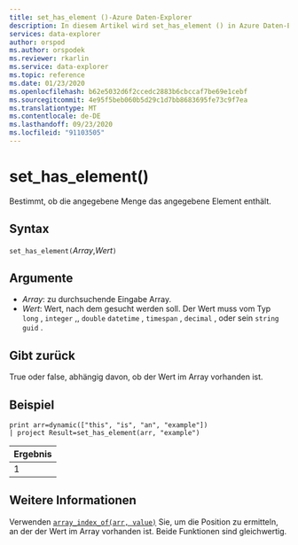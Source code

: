 ```yaml
---
title: set_has_element ()-Azure Daten-Explorer
description: In diesem Artikel wird set_has_element () in Azure Daten-Explorer beschrieben.
services: data-explorer
author: orspod
ms.author: orspodek
ms.reviewer: rkarlin
ms.service: data-explorer
ms.topic: reference
ms.date: 01/23/2020
ms.openlocfilehash: b62e5032d6f2ccedc2883b6cbccaf7be69e1cebf
ms.sourcegitcommit: 4e95f5beb060b5d29c1d7bb8683695fe73c9f7ea
ms.translationtype: MT
ms.contentlocale: de-DE
ms.lasthandoff: 09/23/2020
ms.locfileid: "91103505"
---
```

# <a name="set_has_element"></a>set_has_element()

Bestimmt, ob die angegebene Menge das angegebene Element enthält.

## <a name="syntax"></a>Syntax

`set_has_element(`*Array*,*Wert*`)`

## <a name="arguments"></a>Argumente

* *Array*: zu durchsuchende Eingabe Array.
* *Wert*: Wert, nach dem gesucht werden soll. Der Wert muss vom Typ `long` , `integer` ,, `double` `datetime` , `timespan` , `decimal` , oder sein `string` `guid` .

## <a name="returns"></a>Gibt zurück

True oder false, abhängig davon, ob der Wert im Array vorhanden ist.

## <a name="example"></a>Beispiel

<!-- csl: https://help.kusto.windows.net:443/Samples -->
```kusto
print arr=dynamic(["this", "is", "an", "example"]) 
| project Result=set_has_element(arr, "example")
```

|Ergebnis|
|---|
|1|

## <a name="see-also"></a>Weitere Informationen

Verwenden [`array_index_of(arr, value)`](arrayindexoffunction.md) Sie, um die Position zu ermitteln, an der der Wert im Array vorhanden ist. Beide Funktionen sind gleichwertig.
